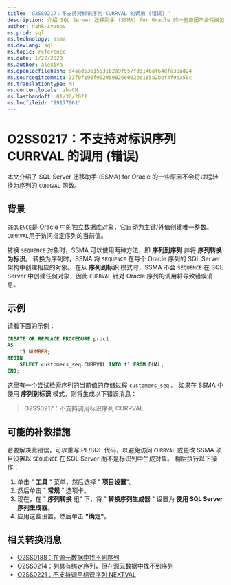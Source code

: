 ```yaml
---
title: 'O2SS0217：不支持对标识序列 CURRVAL 的调用 (错误) '
description: 介绍 SQL Server 迁移助手 (SSMA) for Oracle 的一些原因不会转换包含对 sequence CURRVAL 函数的引用的过程。
author: nahk-ivanov
ms.prod: sql
ms.technology: ssma
ms.devlang: sql
ms.topic: reference
ms.date: 1/22/2020
ms.author: alexiva
ms.openlocfilehash: d4aad63615531b2a9f557fd3146af64dfa38ad24
ms.sourcegitcommit: 33f0f190f962059826e002be165a2bef4f9e350c
ms.translationtype: MT
ms.contentlocale: zh-CN
ms.lasthandoff: 01/30/2021
ms.locfileid: "99177961"
---
```

# <a name="o2ss0217-call-to-identity-sequence-currval-not-supported-error"></a>O2SS0217：不支持对标识序列 CURRVAL 的调用 (错误) 

本文介绍了 SQL Server 迁移助手 (SSMA) for Oracle 的一些原因不会将过程转换为序列的 `CURRVAL` 函数。

## <a name="background"></a>背景

`SEQUENCE`是 Oracle 中的独立数据库对象，它自动为主键/外值创建唯一整数。 `CURRVAL`用于访问指定序列的当前值。

转换 `SEQUENCE` 对象时，SSMA 可以使用两种方法，即 **序列到序列** 并将 **序列转换为标识**。 转换为序列时，SSMA 将 `SEQUENCE` 在每个 Oracle 序列的 SQL Server 架构中创建相应的对象。 在从 **序列到标识** 模式时，SSMA 不会 `SEQUENCE` 在 SQL Server 中创建任何对象，因此 `CURRVAL` 针对 Oracle 序列的调用将导致错误消息。

## <a name="example"></a>示例

请看下面的示例：

```sql
CREATE OR REPLACE PROCEDURE proc1
AS
    t1 NUMBER;
BEGIN
    SELECT customers_seq.CURRVAL INTO t1 FROM DUAL;
END;
```

这里有一个尝试检索序列的当前值的存储过程 `customers_seq` 。 如果在 SSMA 中使用 **序列到标识** 模式，则将生成以下错误消息：

> O2SS0217：不支持调用标识序列 CURRVAL

## <a name="possible-remedies"></a>可能的补救措施

若要解决此错误，可以重写 PL/SQL 代码，以避免访问 `CURRVAL` 或更改 SSMA 项目设置以 `SEQUENCE` 在 SQL Server 而不是标识列中生成对象。 稍后执行以下操作：

1. 单击 " **工具** " 菜单，然后选择 " **项目设置**"。
2. 然后单击 " **常规** " 选项卡。
3. 现在，在 " **序列转换** 组" 下，将 " **转换序列生成器** " 设置为 **使用 SQL Server 序列生成器**。
4. 应用这些设置，然后单击 **"确定"**。

## <a name="related-conversion-messages"></a>相关转换消息

* [O2SS0188：在源元数据中找不到序列](o2ss0188.md)
* O2SS0214：列具有绑定序列，但在源元数据中找不到序列
* [O2SS0221：不支持调用标识序列 NEXTVAL](o2ss0221.md)
